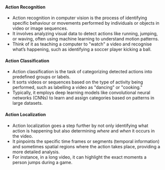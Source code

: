 #### Action Recognition
- Action recognition in computer vision is the process of identifying specific behaviour or movements performed by individuals or objects in video or image sequences. 
- It involves analyzing visual data to detect actions like running, jumping, or waving, often using machine learning to understand motion patterns.
- Think of it as teaching a computer to "watch" a video and recognise what’s happening, such as identifying a soccer player kicking a ball.

#### Action Classification
- Action classification is the task of categorizing detected actions into predefined groups or labels. 
- It sorts videos or sequences based on the type of activity being performed, such as labelling a video as "dancing" or "cooking." 
- Typically, it employs deep learning models like convolutional neural networks (CNNs) to learn and assign categories based on patterns in large datasets.

#### Action Localization
- Action localization goes a step further by not only identifying what action is happening but also determining _where_ and _when_ it occurs in the video. 
- It pinpoints the specific time frames or segments (temporal information) and sometimes spatial regions where the action takes place, providing a more detailed analysis. 
- For instance, in a long video, it can highlight the exact moments a person jumps during a game.